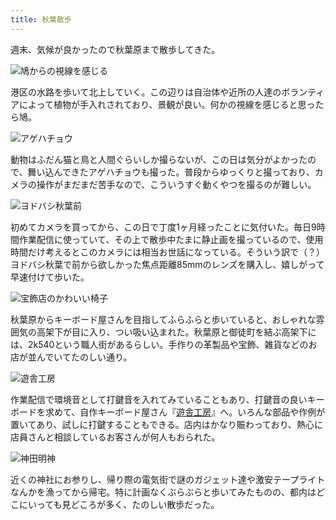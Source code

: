 ```yaml
---
title: 秋葉散歩
---
```

週末、気候が良かったので秋葉原まで散歩してきた。

![](https://lh6.googleusercontent.com/BUxs4P0qQlVrDN6ALoNUYhxkrS2xwhG01OJE13tuaydYWXmTtoH49uJPjWaDN1xQuxZOFwmp3gwuPnHhGzzj9UqgO34GnhSxeZAjQC_cwJWmiQRzT6YP4xO3GgrU7Ww6GA0KgS-0iwaPQFgjG90_WKJNSYAhWUd8z5r7W3CplfnXa0PrADw8IdJsGiwJYw "鳩からの視線を感じる")

港区の水路を歩いて北上していく。この辺りは自治体や近所の人達のボランティアによって植物が手入れされており、景観が良い。何かの視線を感じると思ったら鳩。

![](https://lh4.googleusercontent.com/9ByfOPEdDoZhqXV77mRzlgfOXs67mNZR8mHU5HYkRHhGDGwglmgAJR2kQ_YWUcmkbO8bzFJ13a0hRU5-v841V6uhXIcpD8EDUVir7lAQ0MZy7Ap6nV7ggfUt02DF7Y_8rudpmY-3-0dxX2Ldbh_ptst0I1SspjdEPvw9PjtvBBxv6IyKnk1ej1qaXr5fYw "アゲハチョウ")

動物はふだん猫と鳥と人間ぐらいしか撮らないが、この日は気分がよかったので、舞い込んできたアゲハチョウも撮った。普段からゆっくりと撮っており、カメラの操作がまだまだ苦手なので、こういうすぐ動くやつを撮るのが難しい。

![](https://lh3.googleusercontent.com/7R1NrZ0P5ixlLt2WyoicIXWtD4Ej9CU4UqYWkcU2JuzrO7tc4QDf2j7OvVVrAjjDInBczRLRE9XKtgjljYTGsndOVQbmQDIOdD_2L9WSEwrNJQlgpEQnmffW3JHpgxL8SLqkyLo2qFAnHOIBPOfKojeAuZS_DFZwPakEH2jsfEZyi5TDkdBKykfVEjoktw "ヨドバシ秋葉前")

初めてカメラを買ってから、この日で丁度1ヶ月経ったことに気付いた。毎日9時間作業配信に使っていて、その上で散歩中たまに静止画を撮っているので、使用時間だけ考えるとこのカメラには相当お世話になっている。そういう訳で（？）ヨドバシ秋葉で前から欲しかった焦点距離85mmのレンズを購入し、嬉しがって早速付けて歩いた。

![](https://lh6.googleusercontent.com/bVWXflEM4ZcrGfrCmQxX0nqcGPRUllQrYtvh7TaRPIWiXVzHzw03XlOikC2QF29x1JjCONjxHDzcxDH7LtOV23w5B5JwlMCKdskVc5FKGPElbUJCQiX4_4-psLl8PSZImkTzO3sZ8fK-7Q55FRiilRRGW3B4bcTPQW5E4kk1uI5upvbsRD8WOa_Sd7lrPg "宝飾店のかわいい椅子")

秋葉原からキーボード屋さんを目指してふらふらと歩いていると、おしゃれな雰囲気の高架下が目に入り、つい吸い込まれた。秋葉原と御徒町を結ぶ高架下には、2k540という職人街があるらしい。手作りの革製品や宝飾、雑貨などのお店が並んでいてたのしい通り。

![](https://lh3.googleusercontent.com/r8y1IjQQEIs47CgeifP7v0hwLia9McOkRV76Gb5G6r1erYCc8mvWvyJ1IoiZSBh374kYOwns0zShfaErkSml5E7li-zfsAegre-mQEB_-hMTR8jwiS4i4e1rEDrVQ0pkxw5452rL7eVZKH07NT6CtOcRBzuRuehujWDESR7LgVhmqQS1xA7ADwaITpcnuw "遊舎工房")

作業配信で環境音として打鍵音を入れてみていることもあり、打鍵音の良いキーボードを求めて、自作キーボード屋さん『[遊舎工房](https://yushakobo.jp/)』へ。いろんな部品や作例が置いてあり、試しに打鍵することもできる。店内はかなり賑わっており、熱心に店員さんと相談しているお客さんが何人もおられた。

![](https://lh4.googleusercontent.com/pw8xblkQGuA2ACVXo6HAd5PH77PZBvgcnoURM9eie_JMkQtYQ02bsv0x-o8JuTqWDs13ne33nQV5Sth8EleIqn2MHS3vFeZkN6xRaYgGo3NNzfVaacoremRK1rSidBJDfz4t_1Z9JEwQRuV1dp7XuSgTgWogKOIK1H_1Z2cvU3mvVl1bouN0ojYnRl38Ow "神田明神")

近くの神社にお参りし、帰り際の電気街で謎のガジェット達や激安テープライトなんかを漁ってから帰宅。特に計画なくぶらぶらと歩いてみたものの、都内はどこにいっても見どころが多く、たのしい散歩だった。
